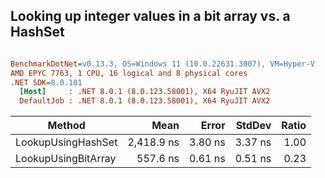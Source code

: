 ## Looking up integer values in a bit array vs. a HashSet




``` ini

BenchmarkDotNet=v0.13.3, OS=Windows 11 (10.0.22631.3007), VM=Hyper-V
AMD EPYC 7763, 1 CPU, 16 logical and 8 physical cores
.NET SDK=8.0.101
  [Host]     : .NET 8.0.1 (8.0.123.58001), X64 RyuJIT AVX2
  DefaultJob : .NET 8.0.1 (8.0.123.58001), X64 RyuJIT AVX2


```
|              Method |       Mean |   Error |  StdDev | Ratio |
|-------------------- |-----------:|--------:|--------:|------:|
|  LookupUsingHashSet | 2,418.9 ns | 3.80 ns | 3.37 ns |  1.00 |
| LookupUsingBitArray |   557.6 ns | 0.61 ns | 0.51 ns |  0.23 |
